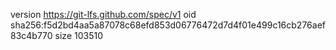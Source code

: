 version https://git-lfs.github.com/spec/v1
oid sha256:f5d2bd4aa5a87078c68efd853d06776472d7d4f01e499c16cb276aef83c4b770
size 103510
